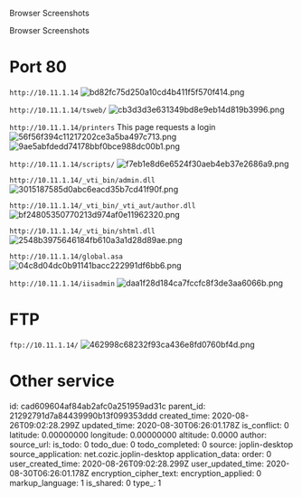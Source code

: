 Browser Screenshots

Browser Screenshots

# Port 80
`http://10.11.1.14`
![bd82fc75d250a10cd4b411f5f570f414.png](:/bdee212b744a4542b786788db62670a2)

`http://10.11.1.14/tsweb/`
![cb3d3d3e631349bd8e9eb14d819b3996.png](:/9282b9cd16fd475398aed06279365de4)


`http://10.11.1.14/printers`
This page requests a login
![56f56f394c11217202ce3a5ba497c713.png](:/db4a770d48064175862d6859879d3cc4)
![9ae5abfdedd74178bbf0bce988dc00b1.png](:/e93472b60f924de882d09061a8a36934)

`http://10.11.1.14/scripts/`
![f7eb1e8d6e6524f30aeb4eb37e2686a9.png](:/ab6e3512c6834f1f8cdc71fa8891276c)

`http://10.11.1.14/_vti_bin/admin.dll`
![3015187585d0abc6eacd35b7cd41f90f.png](:/7fea5fb6c2d844d8b018ffd5ae33cf6e)

`http://10.11.1.14/_vti_bin/_vti_aut/author.dll`
![bf24805350770213d974af0e11962320.png](:/29f5997ba67b4870ab966eb09033437c)

`http://10.11.1.14/_vti_bin/shtml.dll`
![2548b3975646184fb610a3a1d28d89ae.png](:/a119997996d146899c84d75b0697e5dc)

`http://10.11.1.14/global.asa`
![04c8d04dc0b91141bacc222991df6bb6.png](:/085490fd74a345448686ba51a86a37ae)

`http://10.11.1.14/iisadmin`
![daa1f28d184ca7fccfc8f3de3aa6066b.png](:/45a9223543d74c1b8281c701acff1a71)


# FTP
`ftp://10.11.1.14/`
![462998c68232f93ca436e8fd0760bf4d.png](:/c7b4d7854cb241e697d45240a11b6b17)


# Other service



id: cad609604af84ab2afc0a251959ad31c
parent_id: 21292791d7a84439990b13f099353ddd
created_time: 2020-08-26T09:02:28.299Z
updated_time: 2020-08-30T06:26:01.178Z
is_conflict: 0
latitude: 0.00000000
longitude: 0.00000000
altitude: 0.0000
author: 
source_url: 
is_todo: 0
todo_due: 0
todo_completed: 0
source: joplin-desktop
source_application: net.cozic.joplin-desktop
application_data: 
order: 0
user_created_time: 2020-08-26T09:02:28.299Z
user_updated_time: 2020-08-30T06:26:01.178Z
encryption_cipher_text: 
encryption_applied: 0
markup_language: 1
is_shared: 0
type_: 1